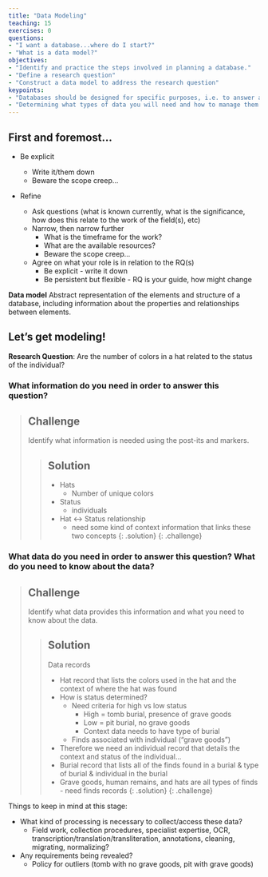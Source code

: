 ```yaml
---
title: "Data Modeling"
teaching: 15
exercises: 0
questions:
- "I want a database...where do I start?"
- "What is a data model?"
objectives:
- "Identify and practice the steps involved in planning a database."
- "Define a research question"
- "Construct a data model to address the research question"
keypoints:
- "Databases should be designed for specific purposes, i.e. to answer a research question."
- "Determining what types of data you will need and how to manage them before building your database will save time later."
---
```



## First and foremost...

* Be explicit
    * Write it/them down
    * Beware the scope creep...

* Refine
    * Ask questions (what is known currently, what is the significance, how does this relate to the work of the field(s), etc)
    * Narrow, then narrow further 
        * What is the timeframe for the work?
        * What are the available resources?
        * Beware the scope creep...
    * Agree on what your role is in relation to the RQ(s)
        * Be explicit - write it down
        * Be persistent but flexible - RQ is your guide, how might change


**Data model**
Abstract representation of the elements and structure of a database, including information about the properties and relationships between elements. 

## Let’s get modeling!

**Research Question**: Are the number of colors in a hat related to the status of the individual?


### What information do you need in order to answer this question?

> ## Challenge
> Identify what information is needed using the post-its and markers.
>
> > ## Solution
> > * Hats
> >    * Number of unique colors
> >* Status
> >    * individuals
> >* Hat <-> Status relationship 
> >    * need some kind of context information that links these two concepts
> {: .solution}
{: .challenge}



### What data do you need in order to answer this question? What do you need to know about the data?

> ## Challenge
> Identify what data provides this information and what you need to know about the data.
>
> > ## Solution
> > Data records
> > * Hat record that lists the colors used in the hat and the context of where the hat was found
> > * How is status determined?
> >     * Need criteria for high vs low status 
> >         * High = tomb burial, presence of grave goods
> >         * Low = pit burial, no grave goods
> >         * Context data needs to have type of burial
> >     * Finds associated with individual (“grave goods”)
> > * Therefore we need an individual record that details the context and status of the individual...
> > * Burial record that lists all of the finds found in a burial & type of burial & individual in the burial
> > * Grave goods, human remains, and hats are all types of finds - need finds records
> {: .solution}
{: .challenge}


Things to keep in mind at this stage:
* What kind of processing is necessary to collect/access these data?
    * Field work, collection procedures, specialist expertise, OCR, transcription/translation/transliteration, annotations, cleaning, migrating, normalizing?
* Any requirements being revealed?
    * Policy for outliers (tomb with no grave goods, pit with grave goods)
